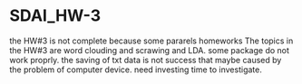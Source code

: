 # SDAI_HW-3
the HW#3 is not complete because some pararels homeworks
The topics in the HW#3 are word clouding and scrawing and LDA. some package do not work proprly. the saving of txt data is not success that maybe caused by the problem of computer device. need investing time to investigate.
